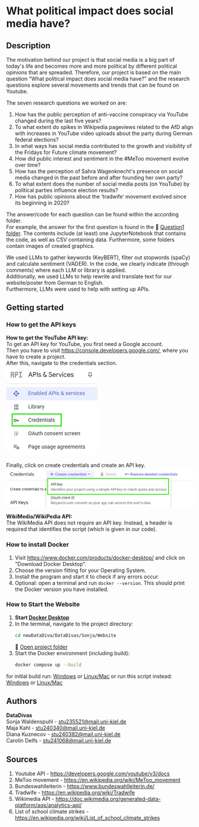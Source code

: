 # What political impact does social media have?

## Description
The motivation behind our project is that social media is a big part of today's life and becomes more and more political by different political opinions that are spreaded. Therefore, our project is based on the main question "What political impact does social media have?" and the research questions explore several movements and trends that can be found on Youtube. 

The seven research questions we worked on are:
1. How has the public perception of anti-vaccine conspiracy via YouTube changed during the last five years? 
2. To what extent do spikes in Wikipedia pageviews related to the AfD align with increases in YouTube video uploads about the party during German federal elections?
3. In what ways has social media contributed to the growth and visibility of the Fridays for Future climate movement? 
4. How did public interest and sentiment in the #MeToo movement evolve over time?
5. How has the perception of Sahra Wagenknecht's presence on social media changed in the past before and after founding her own party?
6. To what extent does the number of social media posts (on YouTube) by political parties influence election results?
7. How has public opinions about the ‘tradwife’ movement evolved since its beginning in 2020?

The answer/code for each question can be found within the according folder. <br>
For example, the answer for the first question is found in the 📂 [Question1 folder](./Question1). The contents include (at least) one JupyterNotebook that contains the code, as well as CSV containing data. Furthermore, some folders contain images of created graphics. <br>

We used LLMs to gather keywords (KeyBERT), filter out stopwords (spaCy) and calculate sentiment (VADER). In the code, we clearly indicate (through comments) where each LLM or library is applied.<br> 
Additionally, we used LLMs to help rewrite and translate text for our website/poster from German to English. <br>
Furthermore, LLMs were used to help with setting up APIs. 


## Getting started

### How to get the API keys
**How to get the YouTube API key:** <br> 
To get an API key for YouTube, you first need a Google account. <br> 
Then you have to visit https://console.developers.google.com/, where you have to create a project. <br> 
After this, navigate to the credentials section. <br> 
![credentials section](image.png) <br> 

Finally, click on create credentials and create an API key. <br> 
![create API key](image-1.png)



**WikiMedia/WikiPedia API:**<br>
The WikiMedia API does not require an API key. Instead, a header is required that identifies the script (which is given in our code).


### How to install Docker
1. Visit https://www.docker.com/products/docker-desktop/ and click on "Download Docker Desktop". <br>
2. Choose the version fitting for your Operating System.<br>
3. Install the program and start it to check if any errors occur. <br>
4. Optional: open a terminal and run 
```docker --version```.
This should print the Docker version you have installed.

### How to Start the Website

1. **Start [Docker Desktop](https://www.docker.com/products/docker-desktop/)**  
2. In the terminal, navigate to the project directory:  
    ```bash
    cd newDataDiva/DataDivas/Sonja/Website
    ```
   📂 [Open project folder](./Sonja/Website)  
3. Start the Docker environment (including build):  
    ```bash
    docker compose up --build
    ```
for initial build run: [Windows](/initialStart.bat) or [Linux/Mac](/initialStart.sh)
or run this script instead: [Windows](/start.bat) or [Linux/Mac](/start.sh)

## Authors
**DataDivas** <br>
Sonja Waldenspuhl - stu235521@mail.uni-kiel.de <br>
Maja Kahl - stu240340@mail.uni-kiel.de <br>
Diana Kuznecov - stu240382@mail.uni-kiel.de <br>
Carolin Delfs - stu241068@mail.uni-kiel.de <br>

## Sources
1. Youtube API - https://developers.google.com/youtube/v3/docs
2. MeToo movement - https://en.wikipedia.org/wiki/MeToo_movement
3. Bundeswahlleiterin - https://www.bundeswahlleiterin.de/
4. Tradwife - https://en.wikipedia.org/wiki/Tradwife
5. Wikimedia API - https://doc.wikimedia.org/generated-data-platform/aqs/analytics-api/
6. List of school climate strikes - https://en.wikipedia.org/wiki/List_of_school_climate_strikes
